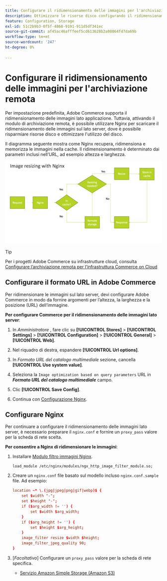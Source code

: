 ```yaml
---
title: Configurare il ridimensionamento delle immagini per l'archiviazione remota
description: Ottimizzare le risorse disco configurando il ridimensionamento delle immagini lato server.
feature: Configuration, Storage
exl-id: 51c2b9b3-0f5f-4868-9191-911d5df341ec
source-git-commit: af45ac46afffeef5cd613628b2a98864fd7da69b
workflow-type: tm+mt
source-wordcount: '247'
ht-degree: 0%

---
```


# Configurare il ridimensionamento delle immagini per l&#39;archiviazione remota

Per impostazione predefinita, Adobe Commerce supporta il ridimensionamento delle immagini lato applicazione. Tuttavia, attivando il modulo di archiviazione remota, è possibile utilizzare Nginx per scaricare il ridimensionamento delle immagini sul lato server, dove è possibile risparmiare risorse disco e ottimizzare l&#39;utilizzo del disco.

Il diagramma seguente mostra come Nginx recupera, ridimensiona e memorizza le immagini nella cache. Il ridimensionamento è determinato dai parametri inclusi nell’URL, ad esempio altezza e larghezza.

![ridimensionamento immagine](../../assets/configuration/remote-storage-nginx-image-resize.png)

>[!TIP]
>
>Per i progetti Adobe Commerce su infrastrutture cloud, consulta [Configurare l’archiviazione remota per l’infrastruttura Commerce on Cloud](cloud-support.md)

## Configurare il formato URL in Adobe Commerce

Per ridimensionare le immagini sul lato server, devi configurare Adobe Commerce in modo da fornire argomenti per l’altezza, la larghezza e la posizione (URL) dell’immagine.

**Per configurare Commerce per il ridimensionamento delle immagini lato server**:

1. In _Amministratore_ , fare clic su **[!UICONTROL Stores]** > **[!UICONTROL Settings]** > **[!UICONTROL Configuration]** > **[!UICONTROL General]** > **[!UICONTROL Web]**.

1. Nel riquadro di destra, espandere **[!UICONTROL Url options]**.

1. In _Formato URL del catalogo multimediale_ sezione, cancella **[!UICONTROL Use system value]**.

1. Seleziona la `Image optimization based on query parameters` URL in **_Formato URL del catalogo multimediale_** campo.

1. Clic **[!UICONTROL Save Config]**.

1. Continua con [Configurazione Nginx](#configure-nginx).

## Configurare Nginx

Per continuare a configurare il ridimensionamento delle immagini lato server, è necessario preparare il `nginx.conf` e fornire un `proxy_pass` valore per la scheda di rete scelta.

**Per consentire a Nginx di ridimensionare le immagini**:

1. Installare [Modulo filtro immagini Nginx][nginx-module].

   ```shell
   load_module /etc/nginx/modules/ngx_http_image_filter_module.so;
   ```

1. Creare un `nginx.conf` file basato sul modello incluso `nginx.conf.sample` file. Ad esempio:

   ```conf
   location ~* \.(jpg|jpeg|png|gif|webp)$ {
       set $width "-";
       set $height "-";
       if ($arg_width != '') {
           set $width $arg_width;
       }
       if ($arg_height != '') {
           set $height $arg_height;
       }
       image_filter resize $width $height;
       image_filter_jpeg_quality 90;
   }
   ```

1. [_Facoltativo_] Configurare un `proxy_pass` valore per la scheda di rete specifica.

   - [Servizio Amazon Simple Storage (Amazon S3)](remote-storage-aws-s3.md)

<!-- link definitions -->

[nginx-module]: https://nginx.org/en/docs/http/ngx_http_image_filter_module.html
